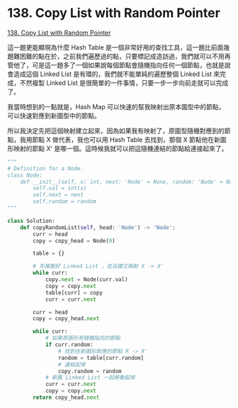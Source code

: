 # 138. Copy List with Random Pointer

[138. Copy List with Random Pointer](https://leetcode.com/problems/copy-list-with-random-pointer/)

這一題更能顯現為什麼 Hash Table 是一個非常好用的查找工具，這一題比前面幾題難困難的點在於，之前我們遍歷過的點，只要標記成造訪過，我們就可以不用再管他了，可是這一題多了一個如果說每個節點會隨機指向任何一個節點，也就是說會造成這個 Linked List 是有環的，我們就不能單純的遍歷整個 Linked List 來完成，不然複製 Linked List 是很簡單的一件事情，只要一步一步向前走就可以完成了。

我當時想到的一點就是，Hash Map 可以快速的幫我映射出原本圖型中的節點，可以快速對應到新圖型中的節點。

所以我決定先把這個映射建立起來，因為如果我有映射了，原圖型隨機對應到的節點，我用節點 X 做代表，我也可以用 Hash Table 去找到，那個 X 節點他在新圖形映射的節點 X' 是哪一個。這時候我就可以把這隨機連結的節點給連接起來了。

```python
"""
# Definition for a Node.
class Node:
    def __init__(self, x: int, next: 'Node' = None, random: 'Node' = None):
        self.val = int(x)
        self.next = next
        self.random = random
"""

class Solution:
    def copyRandomList(self, head: 'Node') -> 'Node':
        curr = head
        copy = copy_head = Node(0)

        table = {}

        # 先複製好 Linked List ，並且建立映射 X -> X'
        while curr:
            copy.next = Node(curr.val)
            copy = copy.next
            table[curr] = copy
            curr = curr.next

        curr = head
        copy = copy_head.next

        while curr:
            # 如果原圖形有隨機指向的節點
            if curr.random:
                # 找到在新圖形對應的節點 R -> R' 
                random = table[curr.random]
                # 連結起來
                copy.random = random
            # 新舊 Linked List 一起移動起來
            curr = curr.next
            copy = copy.next
        return copy_head.next
```

